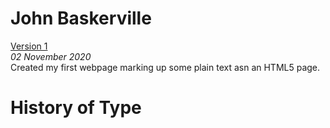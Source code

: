 John Baskerville
================
[Version 1](https://eleventhirty.github.io/john_baskerville/baskerville-one.html)   
*02 November 2020*  
Created my first webpage marking up some plain text asn an HTML5 page.












History of Type
===============